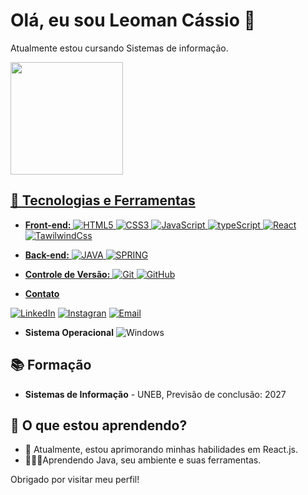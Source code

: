 # Olá, eu sou Leoman Cássio 👋

Atualmente estou cursando Sistemas de informação.

<div>
  <a href="https://beacons.ai/Leomaan">
  <img height="180em" src="https://github-readme-stats.vercel.app/api?username=Leomaan&show_icons=true&theme=github_dark&include_all_commits=true&count_private=true"/>
</div>

## 🚀 Tecnologias e Ferramentas

- **Front-end:**
![HTML5](https://img.shields.io/badge/HTML5-E34F26?style=for-the-badge&logo=html5&logoColor=white)
![CSS3](https://img.shields.io/badge/CSS3-1572B6?style=for-the-badge&logo=css3&logoColor=white)
![JavaScript](https://img.shields.io/badge/JavaScript-F7DF1E?style=for-the-badge&logo=javascript&logoColor=black)
![typeScript](https://img.shields.io/badge/TypeScript-007ACC?style=for-the-badge&logo=typescript&logoColor=white)
![React](https://img.shields.io/badge/React-61DAFB?style=for-the-badge&logo=react&logoColor=black)
![TawilwindCss](https://img.shields.io/badge/Tailwind_CSS-38B2AC?style=for-the-badge&logo=tailwind-css&logoColor=white)
- **Back-end:**
 ![JAVA](https://img.shields.io/badge/Java-ED8B00?style=for-the-badge&logo=openjdk&logoColor=white)
 ![SPRING](https://img.shields.io/badge/Spring-6DB33F?style=for-the-badge&logo=spring&logoColor=white)
- **Controle de Versão:**
 ![Git](https://img.shields.io/badge/Git-F05032?style=for-the-badge&logo=git&logoColor=white)
 ![GitHub](https://img.shields.io/badge/GitHub-181717?style=for-the-badge&logo=github&logoColor=white)

- **Contato**

 [![LinkedIn](https://img.shields.io/badge/LinkedIn-0077B5?style=for-the-badge&logo=linkedin&logoColor=white)](https://www.linkedin.com/in/leomanc%C3%A1ssio/)
 [![Instagran](https://img.shields.io/badge/Instagram-E4405F?style=for-the-badge&logo=instagram&logoColor=white)](https://www.instagram.com/lleomaan/)
 [![Email](https://img.shields.io/badge/Gmail-D14836?style=for-the-badge&logo=gmail&logoColor=white)](mailto:leoman.cassio@hotmail.com?subject=Contato&body=Olá%2C%20gostaria%20de%20entrar%20em%20contato%20com%20você.)




- **Sistema Operacional**
 ![Windows](https://img.shields.io/badge/Windows-0078D6?style=for-the-badge&logo=windows&logoColor=white)


## 📚 Formação

- **Sistemas de Informação** - UNEB, Previsão de conclusão: 2027

## 🌱 O que estou aprendendo?

- 📖 Atualmente, estou aprimorando minhas habilidades em React.js.
- 👨🏿‍💻Aprendendo Java, seu ambiente e suas ferramentas.

Obrigado por visitar meu perfil!


